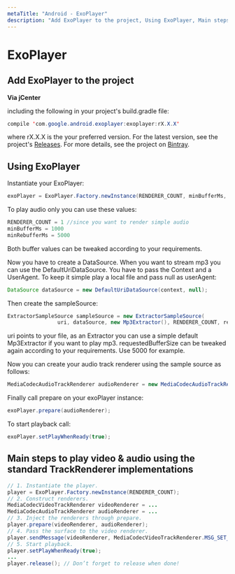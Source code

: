 ```yaml
---
metaTitle: "Android - ExoPlayer"
description: "Add ExoPlayer to the project, Using ExoPlayer, Main steps to play video & audio using the standard TrackRenderer implementations"
---
```


# ExoPlayer



## Add ExoPlayer to the project


**Via jCenter**

including the following in your project's build.gradle file:

```java
compile 'com.google.android.exoplayer:exoplayer:rX.X.X'

```

where rX.X.X is the your preferred version. For the latest version, see the project's [Releases](https://github.com/google/ExoPlayer/releases). For more details, see the project on [Bintray](https://bintray.com/google/exoplayer/exoplayer/view).



## Using ExoPlayer


Instantiate your ExoPlayer:

```java
exoPlayer = ExoPlayer.Factory.newInstance(RENDERER_COUNT, minBufferMs, minRebufferMs);

```

To play audio only you can use these values:

```java
RENDERER_COUNT = 1 //since you want to render simple audio
minBufferMs = 1000 
minRebufferMs = 5000

```

Both buffer values can be tweaked according to your requirements.

Now you have to create a DataSource. When you want to stream mp3 you can use the DefaultUriDataSource. You have to pass the Context and a UserAgent. To keep it simple play a local file and pass null as userAgent:

```java
DataSource dataSource = new DefaultUriDataSource(context, null);

```

Then create the sampleSource:

```java
ExtractorSampleSource sampleSource = new ExtractorSampleSource(
                uri, dataSource, new Mp3Extractor(), RENDERER_COUNT, requestedBufferSize);

```

uri points to your file, as an Extractor you can use a simple default Mp3Extractor if you want to play mp3. requestedBufferSize can be tweaked again according to your requirements. Use 5000 for example.

Now you can create your audio track renderer using the sample source as follows:

```java
MediaCodecAudioTrackRenderer audioRenderer = new MediaCodecAudioTrackRenderer(sampleSource);

```

Finally call prepare on your exoPlayer instance:

```java
exoPlayer.prepare(audioRenderer);

```

To start playback call:

```java
exoPlayer.setPlayWhenReady(true);

```



## Main steps to play video & audio using the standard TrackRenderer implementations


```java
// 1. Instantiate the player.
player = ExoPlayer.Factory.newInstance(RENDERER_COUNT);
// 2. Construct renderers.
MediaCodecVideoTrackRenderer videoRenderer = ...
MediaCodecAudioTrackRenderer audioRenderer = ...
// 3. Inject the renderers through prepare.
player.prepare(videoRenderer, audioRenderer);
// 4. Pass the surface to the video renderer.
player.sendMessage(videoRenderer, MediaCodecVideoTrackRenderer.MSG_SET_SURFACE,     surface);
// 5. Start playback.
player.setPlayWhenReady(true);
...
player.release(); // Don’t forget to release when done!

```

